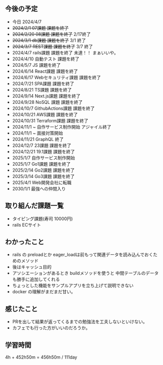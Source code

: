 ## 今後の予定
- 今日 2024/4/7
- ~~2024/2/1 07課題 課題を終了~~
- ~~2024/2/20 08課題 課題を終了~~ 2/17終了
- ~~2024/3/1 db課題 課題を終了~~ 3/1 終了
- ~~2024/3/7 REST課題 課題を終了~~ 3/7 終了
- 2024/4/7 rails課題 課題を終了 未達！！ まぁいいや。
- 2024/4/10 自動テスト 課題を終了
- 2024/5/7 JS 課題を終了
- 2024/6/14 React課題 課題を終了
- 2024/6/17 Webセキュリティ課題 課題を終了
- 2024/7/21 SPA課題 課題を終了
- 2024/8/21 TS課題 課題を終了
- 2024/9/14 Next.js課題 課題を終了
- 2024/9/28 NoSQL 課題 課題を終了
- 2024/10/7 GithubActions課題 課題を終了
- 2024/10/21 AWS課題 課題を終了
- 2024/10/31 Terraform課題 課題を終了
- 2024/11/1 ~ 自作サービス制作開始 アジャイル終了
- 2024/11/1 ~ 面接対策開始
- 2024/11/21 GraphQL 終了
- 2024/12/7 23課題 課題を終了
- 2024/12/21 19.1課題 課題を終了
- 2025/1/7 自作サービス制作開始
- 2025/1/7 Go1課題 課題を終了
- 2025/2/14 Go2課題 課題を終了
- 2025/3/14 Go3課題 課題を終了
- 2025/4/1 Web開発会社に転職
- 2030/1/1 最強への仲間入り

## 取り組んだ課題一覧
- タイピング課題(寿司 10000円)
- rails ECサイト 
## わかったこと
- rails の preloadとか eager_loadは前もって関連データを読み込んでおくためのメソッド
- 後はキャッシュ目的
- アソシエーションがあるとき buildメソッドを使うと 中間テーブルのデータも勝手に追加してくれる
- ちょっとした機能をサンプルアプリを立ち上げて説明できない
- docker の理解がまだまだ甘い。
## 感じたこと
- PRを出して結果が返ってくるまでの勉強法を工夫しないといけない。
- カフェでも行った方がいいのだろうか。
## 学習時間
4h + 452h50m 
= 456h50m / 111day
